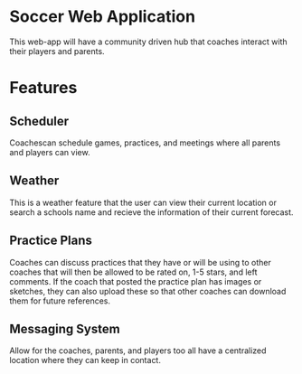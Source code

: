 # Soccer Web Application
This web-app will have a community driven hub that coaches interact with their players and parents.

# Features
## Scheduler
Coachescan schedule games, practices, and meetings where all parents and players can view. 
## Weather
This is a weather feature that the user can view their current location or search a schools name and recieve the information of their current forecast.

## Practice Plans
Coaches can discuss practices that they have or will be using to other coaches that will then be allowed to be rated on, 1-5 stars, and left comments. If the coach that posted the practice plan has images or sketches, they can also upload these so that other coaches can download them for future references.

## Messaging System
Allow for the coaches, parents, and players too all have a centralized location where they can keep in contact.